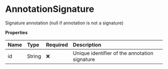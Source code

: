 # AnnotationSignature

Signature annotation (null if annotation is not a signature)

**Properties**

| Name | Type   | Required | Description                                   |
| :--- | :----- | :------- | :-------------------------------------------- |
| id   | String | ❌       | Unique identifier of the annotation signature |
